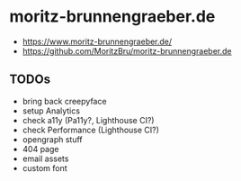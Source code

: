 # moritz-brunnengraeber.de

* https://www.moritz-brunnengraeber.de/
* https://github.com/MoritzBru/moritz-brunnengraeber.de

## TODOs

* bring back creepyface
* setup Analytics
* check a11y (Pa11y?, Lighthouse CI?)
* check Performance (Lighthouse CI?)
* opengraph stuff
* 404 page
* email assets
* custom font
